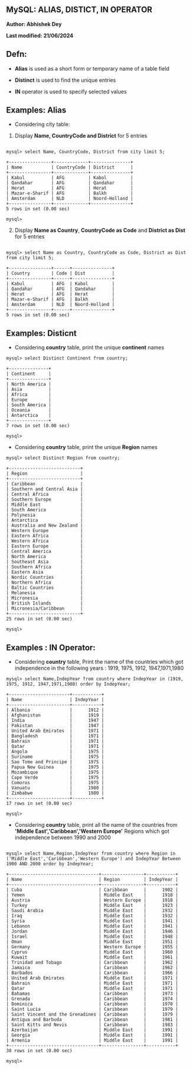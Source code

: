 ## MySQL:  ALIAS, DISTICT, IN OPERATOR


**Author: Abhishek Dey**

**Last modified: 21/06/2024**


## Defn:

* **Alias** is used as a short form or temporary name of a table field

* **Distinct** is used to find the unique entries

* **IN** operator is used to specify selected values

## Examples: Alias

* Considering city table:

1. Display **Name, CountryCode and District** for 5 entries
    
    


```

mysql> select Name, CountryCode, District from city limit 5;

```

```
+----------------+-------------+---------------+
| Name           | CountryCode | District      |
+----------------+-------------+---------------+
| Kabul          | AFG         | Kabol         |
| Qandahar       | AFG         | Qandahar      |
| Herat          | AFG         | Herat         |
| Mazar-e-Sharif | AFG         | Balkh         |
| Amsterdam      | NLD         | Noord-Holland |
+----------------+-------------+---------------+
5 rows in set (0.00 sec)

mysql> 

```

2. Display **Name as Country**, **CountryCode as Code** and **District as Dist** for 5 entries

```

mysql> select Name as Country, CountryCode as Code, District as Dist from city limit 5;

```

```
+----------------+------+---------------+
| Country        | Code | Dist          |
+----------------+------+---------------+
| Kabul          | AFG  | Kabol         |
| Qandahar       | AFG  | Qandahar      |
| Herat          | AFG  | Herat         |
| Mazar-e-Sharif | AFG  | Balkh         |
| Amsterdam      | NLD  | Noord-Holland |
+----------------+------+---------------+
5 rows in set (0.00 sec)

```

## Examples: Disticnt

* Considering **country** table, print the unique **continent** names

```
mysql> select Distinct Continent from country;

```
```
+---------------+
| Continent     |
+---------------+
| North America |
| Asia          |
| Africa        |
| Europe        |
| South America |
| Oceania       |
| Antarctica    |
+---------------+
7 rows in set (0.00 sec)

mysql> 

```

* Considering **country** table, print the unique **Region** names

```
mysql> select Distinct Region from country;

```
```
+---------------------------+
| Region                    |
+---------------------------+
| Caribbean                 |
| Southern and Central Asia |
| Central Africa            |
| Southern Europe           |
| Middle East               |
| South America             |
| Polynesia                 |
| Antarctica                |
| Australia and New Zealand |
| Western Europe            |
| Eastern Africa            |
| Western Africa            |
| Eastern Europe            |
| Central America           |
| North America             |
| Southeast Asia            |
| Southern Africa           |
| Eastern Asia              |
| Nordic Countries          |
| Northern Africa           |
| Baltic Countries          |
| Melanesia                 |
| Micronesia                |
| British Islands           |
| Micronesia/Caribbean      |
+---------------------------+
25 rows in set (0.00 sec)

mysql> 

```

## Examples : IN Operator:


* Considering **country** table, Print the name of the countries which got independence in the following years : 1919, 1975, 1912, 1947,1971,1980

```
mysql> select Name,IndepYear from country where IndepYear in (1919, 1975, 1912, 1947,1971,1980) order by IndepYear;

```

```
+-----------------------+-----------+
| Name                  | IndepYear |
+-----------------------+-----------+
| Albania               |      1912 |
| Afghanistan           |      1919 |
| India                 |      1947 |
| Pakistan              |      1947 |
| United Arab Emirates  |      1971 |
| Bangladesh            |      1971 |
| Bahrain               |      1971 |
| Qatar                 |      1971 |
| Angola                |      1975 |
| Suriname              |      1975 |
| Sao Tome and Principe |      1975 |
| Papua New Guinea      |      1975 |
| Mozambique            |      1975 |
| Cape Verde            |      1975 |
| Comoros               |      1975 |
| Vanuatu               |      1980 |
| Zimbabwe              |      1980 |
+-----------------------+-----------+
17 rows in set (0.00 sec)

mysql> 

```

* Considering **country** table, print all the name of the countries from **'Middle East','Caribbean','Western Europe'** Regions which got independence between 1990 and 2000

```

mysql> select Name,Region,IndepYear from country where Region in ('Middle East','Caribbean','Western Europe') and IndepYear Between 1900 AND 2000 order by IndepYear;

```

```
+----------------------------------+----------------+-----------+
| Name                             | Region         | IndepYear |
+----------------------------------+----------------+-----------+
| Cuba                             | Caribbean      |      1902 |
| Yemen                            | Middle East    |      1918 |
| Austria                          | Western Europe |      1918 |
| Turkey                           | Middle East    |      1923 |
| Saudi Arabia                     | Middle East    |      1932 |
| Iraq                             | Middle East    |      1932 |
| Syria                            | Middle East    |      1941 |
| Lebanon                          | Middle East    |      1941 |
| Jordan                           | Middle East    |      1946 |
| Israel                           | Middle East    |      1948 |
| Oman                             | Middle East    |      1951 |
| Germany                          | Western Europe |      1955 |
| Cyprus                           | Middle East    |      1960 |
| Kuwait                           | Middle East    |      1961 |
| Trinidad and Tobago              | Caribbean      |      1962 |
| Jamaica                          | Caribbean      |      1962 |
| Barbados                         | Caribbean      |      1966 |
| United Arab Emirates             | Middle East    |      1971 |
| Bahrain                          | Middle East    |      1971 |
| Qatar                            | Middle East    |      1971 |
| Bahamas                          | Caribbean      |      1973 |
| Grenada                          | Caribbean      |      1974 |
| Dominica                         | Caribbean      |      1978 |
| Saint Lucia                      | Caribbean      |      1979 |
| Saint Vincent and the Grenadines | Caribbean      |      1979 |
| Antigua and Barbuda              | Caribbean      |      1981 |
| Saint Kitts and Nevis            | Caribbean      |      1983 |
| Azerbaijan                       | Middle East    |      1991 |
| Georgia                          | Middle East    |      1991 |
| Armenia                          | Middle East    |      1991 |
+----------------------------------+----------------+-----------+
30 rows in set (0.00 sec)

mysql> 

```
